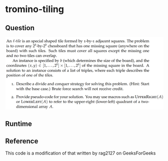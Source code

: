 # tromino-tiling

## Question
![question](./question.png)

## Runtime

## Reference
This code is a modification of that written by rag2127 on GeeksForGeeks
